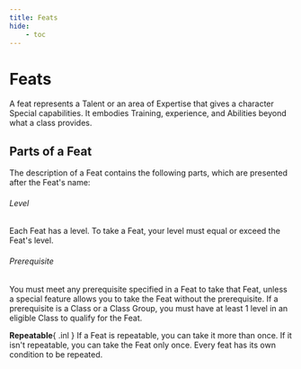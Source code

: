 ```yaml
---
title: Feats
hide:
    - toc
---
```


# Feats

A feat represents a Talent or an area of Expertise that gives a character Special capabilities. It embodies Training, experience, and Abilities beyond what a class provides.

## Parts of a Feat
The description of a Feat contains the following parts, which are presented after the Feat's name:

###### Level 
Each Feat has a level. To take a Feat, your level must equal or exceed the Feat's level.

###### Prerequisite 
You must meet any prerequisite specified in a Feat to take that Feat, unless a special feature allows you to take the Feat without the prerequisite. If a prerequisite is a Class or a Class Group, you must have at least 1 level in an eligible Class to qualify for the Feat.

**Repeatable**{ .inl } If a Feat is repeatable, you can take it more than once. If it isn't repeatable, you can take the Feat only once. Every feat has its own condition to be repeated.